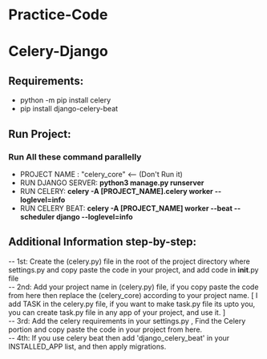 # Practice-Code

# Celery-Django

## Requirements:
- python -m pip install celery
- pip install django-celery-beat

## Run Project:
### Run All these command parallelly
- PROJECT NAME :      "celery_core" <-- (Don't Run it)
- RUN DJANGO SERVER:  **python3 manage.py runserver**
- RUN CELERY:         **celery -A [PROJECT_NAME].celery worker --loglevel=info**
- RUN CELERY BEAT:    **celery -A [PROJECT_NAME] worker --beat --scheduler django --loglevel=info**

## Additional Information step-by-step:

-- 1st: Create the (celery.py) file in the root of the project directory where settings.py and copy paste the code in your project, and add code in __init__.py file <br>
-- 2nd: Add your project name in (celery.py) file, if you copy paste the code from here then replace the (celery_core) according to your project name. [ I add TASK in the celery.py file, if you want to make task.py file its upto you, you can create task.py file in any app of your project, and use it. ] <br>
-- 3rd: Add the celery requirements in your settings.py , Find the Celery portion and copy paste the code in your project from here. <br>
-- 4th: If you use celery beat then add 'django_celery_beat' in your INSTALLED_APP list, and then apply migrations. 
